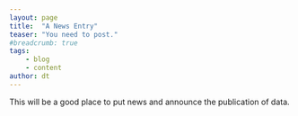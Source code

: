 ```yaml
---
layout: page
title:  "A News Entry"
teaser: "You need to post."
#breadcrumb: true
tags:
    - blog
    - content
author: dt
---
```


This will be a good place to put news and announce the publication of data.